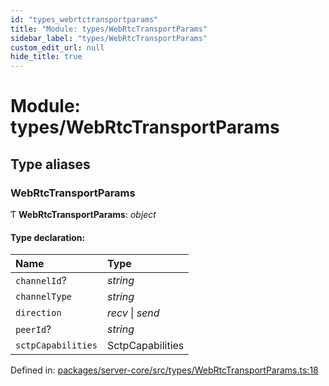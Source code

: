 ```yaml
---
id: "types_webrtctransportparams"
title: "Module: types/WebRtcTransportParams"
sidebar_label: "types/WebRtcTransportParams"
custom_edit_url: null
hide_title: true
---
```


# Module: types/WebRtcTransportParams

## Type aliases

### WebRtcTransportParams

Ƭ **WebRtcTransportParams**: *object*

#### Type declaration:

Name | Type |
:------ | :------ |
`channelId`? | *string* |
`channelType` | *string* |
`direction` | *recv* \| *send* |
`peerId`? | *string* |
`sctpCapabilities` | SctpCapabilities |

Defined in: [packages/server-core/src/types/WebRtcTransportParams.ts:18](https://github.com/xr3ngine/xr3ngine/blob/65dfcf39a/packages/server-core/src/types/WebRtcTransportParams.ts#L18)
